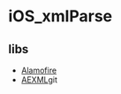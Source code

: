# iOS_xmlParse

## libs

- [Alamofire](https://github.com/Alamofire/Alamofire)
- [AEXML](https://github.com/tadija/AEXML)git 